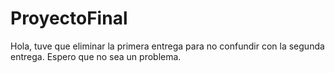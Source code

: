 # ProyectoFinal
Hola, tuve que eliminar la primera entrega para no confundir con la segunda entrega. Espero que no sea un problema.
